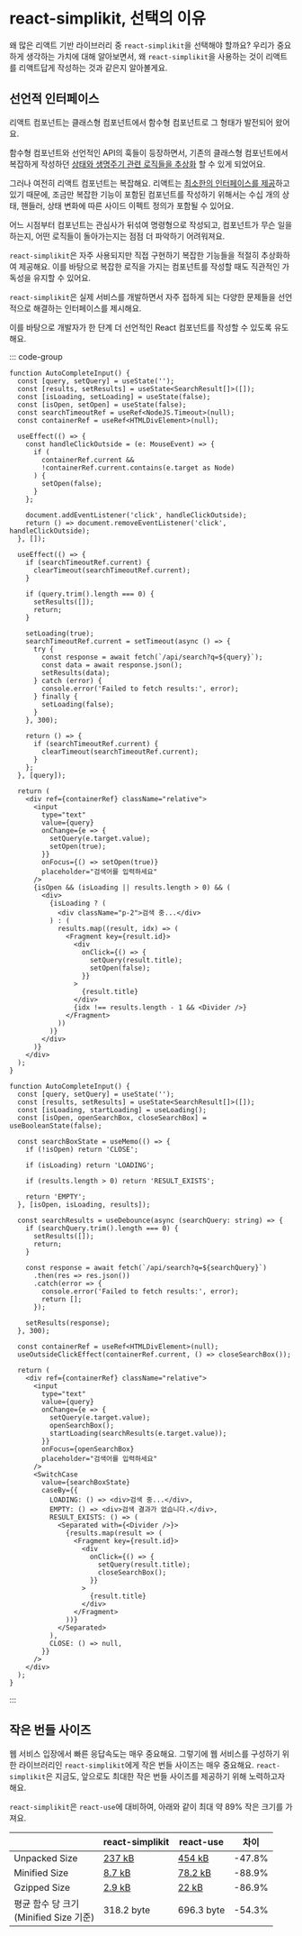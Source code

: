 # react-simplikit, 선택의 이유

왜 많은 리액트 기반 라이브러리 중 `react-simplikit`을 선택해야 할까요? 우리가 중요하게 생각하는 가치에 대해 알아보면서, 왜 `react-simplikit`을 사용하는 것이 리액트를 리액트답게 작성하는 것과 같은지 알아볼게요.

## 선언적 인터페이스

리액트 컴포넌트는 클래스형 컴포넌트에서 함수형 컴포넌트로 그 형태가 발전되어 왔어요.

함수형 컴포넌트와 선언적인 API의 훅들이 등장하면서, 기존의 클래스형 컴포넌트에서 복잡하게 작성하던 [상태와 생명주기 관련 로직들을 추상화](https://ko.legacy.reactjs.org/docs/hooks-intro.html#ts-hard-to-reuse-stateful-logic-between-components) 할 수 있게 되었어요.

그러나 여전히 리액트 컴포넌트는 복잡해요. 리액트는 [최소한의 인터페이스를 제공](https://ko.legacy.reactjs.org/docs/design-principles.html#common-abstraction)하고 있기 때문에, 조금만 복잡한 기능이 포함된 컴포넌트를 작성하기 위해서는 수십 개의 상태, 핸들러, 상태 변화에 따른 사이드 이펙트 정의가 포함될 수 있어요.

어느 시점부터 컴포넌트는 관심사가 뒤섞여 명령형으로 작성되고, 컴포넌트가 무슨 일을 하는지, 어떤 로직들이 돌아가는지는 점점 더 파악하기 어려워져요.

`react-simplikit`은 자주 사용되지만 직접 구현하기 복잡한 기능들을 적절히 추상화하여 제공해요. 이를 바탕으로 복잡한 로직을 가지는 컴포넌트를 작성할 때도 직관적인 가독성을 유지할 수 있어요.

`react-simplikit`은 실제 서비스를 개발하면서 자주 접하게 되는 다양한 문제들을 선언적으로 해결하는 인터페이스를 제시해요.

이를 바탕으로 개발자가 한 단계 더 선언적인 React 컴포넌트를 작성할 수 있도록 유도해요.

::: code-group

```tsx [without-react-simplikit.tsx]
function AutoCompleteInput() {
  const [query, setQuery] = useState('');
  const [results, setResults] = useState<SearchResult[]>([]);
  const [isLoading, setLoading] = useState(false);
  const [isOpen, setOpen] = useState(false);
  const searchTimeoutRef = useRef<NodeJS.Timeout>(null);
  const containerRef = useRef<HTMLDivElement>(null);

  useEffect(() => {
    const handleClickOutside = (e: MouseEvent) => {
      if (
        containerRef.current &&
        !containerRef.current.contains(e.target as Node)
      ) {
        setOpen(false);
      }
    };

    document.addEventListener('click', handleClickOutside);
    return () => document.removeEventListener('click', handleClickOutside);
  }, []);

  useEffect(() => {
    if (searchTimeoutRef.current) {
      clearTimeout(searchTimeoutRef.current);
    }

    if (query.trim().length === 0) {
      setResults([]);
      return;
    }

    setLoading(true);
    searchTimeoutRef.current = setTimeout(async () => {
      try {
        const response = await fetch(`/api/search?q=${query}`);
        const data = await response.json();
        setResults(data);
      } catch (error) {
        console.error('Failed to fetch results:', error);
      } finally {
        setLoading(false);
      }
    }, 300);

    return () => {
      if (searchTimeoutRef.current) {
        clearTimeout(searchTimeoutRef.current);
      }
    };
  }, [query]);

  return (
    <div ref={containerRef} className="relative">
      <input
        type="text"
        value={query}
        onChange={e => {
          setQuery(e.target.value);
          setOpen(true);
        }}
        onFocus={() => setOpen(true)}
        placeholder="검색어를 입력하세요"
      />
      {isOpen && (isLoading || results.length > 0) && (
        <div>
          {isLoading ? (
            <div className="p-2">검색 중...</div>
          ) : (
            results.map((result, idx) => (
              <Fragment key={result.id}>
                <div
                  onClick={() => {
                    setQuery(result.title);
                    setOpen(false);
                  }}
                >
                  {result.title}
                </div>
                {idx !== results.length - 1 && <Divider />}
              </Fragment>
            ))
          )}
        </div>
      )}
    </div>
  );
}
```

```tsx [with-react-simplikit.tsx]
function AutoCompleteInput() {
  const [query, setQuery] = useState('');
  const [results, setResults] = useState<SearchResult[]>([]);
  const [isLoading, startLoading] = useLoading();
  const [isOpen, openSearchBox, closeSearchBox] = useBooleanState(false);

  const searchBoxState = useMemo(() => {
    if (!isOpen) return 'CLOSE';

    if (isLoading) return 'LOADING';

    if (results.length > 0) return 'RESULT_EXISTS';

    return 'EMPTY';
  }, [isOpen, isLoading, results]);

  const searchResults = useDebounce(async (searchQuery: string) => {
    if (searchQuery.trim().length === 0) {
      setResults([]);
      return;
    }

    const response = await fetch(`/api/search?q=${searchQuery}`)
      .then(res => res.json())
      .catch(error => {
        console.error('Failed to fetch results:', error);
        return [];
      });

    setResults(response);
  }, 300);

  const containerRef = useRef<HTMLDivElement>(null);
  useOutsideClickEffect(containerRef.current, () => closeSearchBox());

  return (
    <div ref={containerRef} className="relative">
      <input
        type="text"
        value={query}
        onChange={e => {
          setQuery(e.target.value);
          openSearchBox();
          startLoading(searchResults(e.target.value));
        }}
        onFocus={openSearchBox}
        placeholder="검색어를 입력하세요"
      />
      <SwitchCase
        value={searchBoxState}
        caseBy={{
          LOADING: () => <div>검색 중...</div>,
          EMPTY: () => <div>검색 결과가 없습니다.</div>,
          RESULT_EXISTS: () => (
            <Separated with={<Divider />}>
              {results.map(result => (
                <Fragment key={result.id}>
                  <div
                    onClick={() => {
                      setQuery(result.title);
                      closeSearchBox();
                    }}
                  >
                    {result.title}
                  </div>
                </Fragment>
              ))}
            </Separated>
          ),
          CLOSE: () => null,
        }}
      />
    </div>
  );
}
```

:::

## 작은 번들 사이즈

웹 서비스 입장에서 빠른 응답속도는 매우 중요해요. 그렇기에 웹 서비스를 구성하기 위한 라이브러리인 `react-simplikit`에게 작은 번들 사이즈는 매우 중요해요. `react-simplikit`은 지금도, 앞으로도 최대한 작은 번들 사이즈를 제공하기 위해 노력하고자 해요.

`react-simplikit`은 `react-use`에 대비하여, 아래와 같이 최대 약 89% 작은 크기를 가져요.

|                                            | react-simplikit                                                   | react-use                                                    | 차이   |
| ------------------------------------------ | ----------------------------------------------------------------- | ------------------------------------------------------------ | ------ |
| Unpacked Size                              | [237 kB](https://www.npmjs.com/package/react-simplikit)           | [454 kB](https://www.npmjs.com/package/react-use)            | -47.8% |
| Minified Size                              | [8.7 kB](https://bundlephobia.com/package/react-simplikit@0.0.29) | [78.2 kB](https://bundlephobia.com/package/react-use@17.6.0) | -88.9% |
| Gzipped Size                               | [2.9 kB](https://bundlephobia.com/package/react-simplikit@0.0.29) | [22 kB](https://bundlephobia.com/package/react-use@17.6.0)   | -86.9% |
| 평균 함수 당 크기<br/>(Minified Size 기준) | 318.2 byte                                                        | 696.3 byte                                                   | -54.3% |
